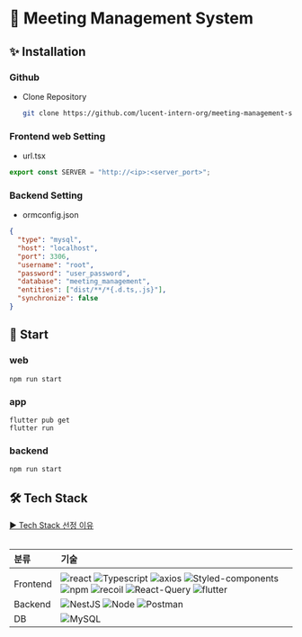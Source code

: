 # **📆 Meeting Management System**

## **✨ Installation**

### **Github**

- Clone Repository

  ```bash
  git clone https://github.com/lucent-intern-org/meeting-management-system.git
  ```

### **Frontend web Setting**

- url.tsx

```typescript
export const SERVER = "http://<ip>:<server_port>";
```

### **Backend Setting**

- ormconfig.json

```json
{
  "type": "mysql",
  "host": "localhost",
  "port": 3306,
  "username": "root",
  "password": "user_password",
  "database": "meeting_management",
  "entities": ["dist/**/*{.d.ts,.js}"],
  "synchronize": false
}
```

## **📌 Start**

### **web**

```
npm run start
```

### **app**

```
flutter pub get
flutter run
```

### **backend**

```
npm run start
```

## **🛠 Tech Stack**

[▶ Tech Stack 선정 이유](https://tar-lung-e93.notion.site/Tech-Stack-e5cdb5da0a0946c480e0bdaed8e5611d)  
<br>

| 분류     | 기술                                                                                                                                                                                                                                                                                                                                                                                                                                                                                                                                                                                        |
| :------- | :------------------------------------------------------------------------------------------------------------------------------------------------------------------------------------------------------------------------------------------------------------------------------------------------------------------------------------------------------------------------------------------------------------------------------------------------------------------------------------------------------------------------------------------------------------------------------------------ |
|          |
| Frontend | ![react](https://img.shields.io/badge/react-gray?logo=react) ![Typescript](https://img.shields.io/badge/typescript-grey?logo=typescript) ![axios](https://img.shields.io/badge/axios-gray?logo=axios) ![Styled-components](https://img.shields.io/badge/styled_components-gray?logo=styled-components) ![npm](https://img.shields.io/badge/npm-8.16.0-red?logo=npm) ![recoil](https://img.shields.io/badge/recoil-grey?logo=recoil) ![React-Query](https://img.shields.io/badge/react_query-grey?logo=react_query) ![flutter](https://img.shields.io/badge/flutter-3.0.4-blue?logo=flutter) |
| Backend  | ![NestJS](https://img.shields.io/badge/nestjs-9.0.0-red?logo=nestjs) ![Node](https://img.shields.io/badge/node-16.16.0-skyblue?logo=node) ![Postman](https://img.shields.io/badge/postman-gray?logo=postman)                                                                                                                                                                                                                                                                                                                                                                                |
| DB       | ![MySQL](https://img.shields.io/badge/mysql-gray?logo=mysql)                                                                                                                                                                                                                                                                                                                                                                                                                                                                                                                                |
